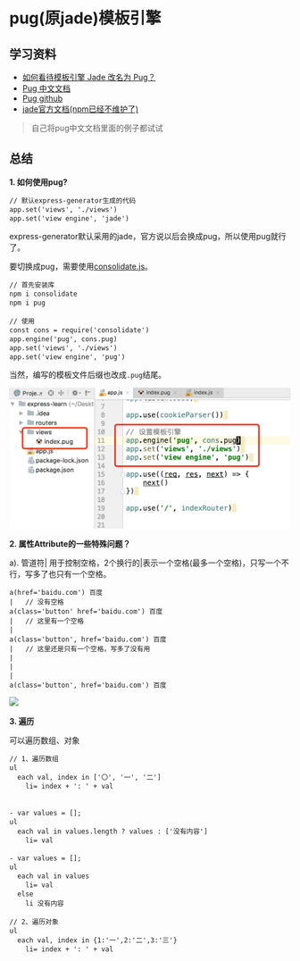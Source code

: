 # pug(原jade)模板引擎

## 学习资料

- [如何看待模板引擎 Jade 改名为 Pug？](https://www.zhihu.com/question/46418330)
- [Pug 中文文档](https://pug.bootcss.com/language/attributes.html)
- [Pug github](https://github.com/pugjs/pug)
- [jade官方文档(npm已经不维护了)](http://jade-lang.com/)

> 自己将pug中文文档里面的例子都试试

## 总结

**1. 如何使用pug?**

```
// 默认express-generator生成的代码
app.set('views', './views')
app.set('view engine', 'jade')
```

express-generator默认采用的jade，官方说以后会换成pug，所以使用pug就行了。

要切换成pug，需要使用[consolidate.js](https://github.com/tj/consolidate.js)。

```
// 首先安装库
npm i consolidate
npm i pug

// 使用
const cons = require('consolidate')
app.engine('pug', cons.pug)
app.set('views', './views')
app.set('view engine', 'pug')
```

当然，编写的模板文件后缀也改成`.pug`结尾。

![pug](./img/pug.png)

**2. 属性Attribute的一些特殊问题？**

a). 管道符| 用于控制空格，2个换行的|表示一个空格(最多一个空格)，只写一个不行，写多了也只有一个空格。

```
a(href='baidu.com') 百度
|   // 没有空格
a(class='button' href='baidu.com') 百度
|   // 这里有一个空格
|
a(class='button', href='baidu.com') 百度
|   // 这里还是只有一个空格，写多了没有用
|
|
|
a(class='button', href='baidu.com') 百度
```

![](./img/|.png)

**3. 遍历**

可以遍历数组、对象

```
// 1、遍历数组
ul
  each val, index in ['〇', '一', '二']
    li= index + ': ' + val


- var values = [];
ul
  each val in values.length ? values : ['没有内容']
    li= val

- var values = [];
ul
  each val in values
    li= val
  else
    li 没有内容

// 2、遍历对象
ul
  each val, index in {1:'一',2:'二',3:'三'}
    li= index + ': ' + val




```